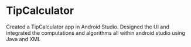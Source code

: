 # TipCalculator
Created a TipCalculator app in Android Studio. Designed the UI and integrated the computations and algorithms all within android studio using Java  and XML
